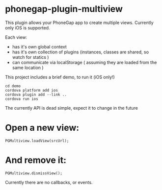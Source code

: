 # phonegap-plugin-multiview

This plugin allows your PhoneGap app to create multiple views. Currently only iOS is supported.

Each view:

- has it's own global context
- has it's own collection of plugins (instances, classes are shared, so watch for statics )
- can communicate via localStorage ( assuming they are loaded from the same location )



This project includes a brief demo, to run it (iOS only!)

    cd demo
    cordova platform add ios
    cordova plugin add --link ..
    cordova run ios


The currently API is dead simple, expect it to change in the future

Open a new view:
===

    PGMultiview.loadView(srcUrl);

And remove it:
===

    PGMultiview.dismissView();

Currently there are no callbacks, or events.

